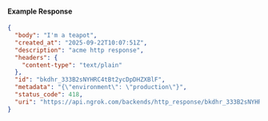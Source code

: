 <!-- Code generated for API Clients. DO NOT EDIT. -->

#### Example Response

```json
{
  "body": "I'm a teapot",
  "created_at": "2025-09-22T10:07:51Z",
  "description": "acme http response",
  "headers": {
    "content-type": "text/plain"
  },
  "id": "bkdhr_333B2sNYHRC4tBt2ycDpDHZXBlF",
  "metadata": "{\"environment\": \"production\"}",
  "status_code": 418,
  "uri": "https://api.ngrok.com/backends/http_response/bkdhr_333B2sNYHRC4tBt2ycDpDHZXBlF"
}
```
